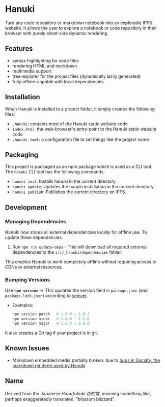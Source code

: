 # Hanuki

Turn any code repository or markdown notebook into an explorable IPFS website.
It allows the user to explore a notebook or code repository in their browser with purely client-side dynamic rendering.

## Features

- syntax highlighting for code files
- rendering HTML and markdown
- multimedia support
- tree-explorer for the project files (dynamically lazily generated)
- fully offline-capable with local dependencies

## Installation

When Hanuki is installed to a project folder, it simply creates the following files:
  - `.hanuki`: contains most of the Hanuki static website code 
  - `index.html`: the web-browser's entry-point to the Hanuki static website code
  - `.hanuki.toml`: a configuration file to set things like the project name 

## Packaging

This project is packaged as an npm package which is used as a CLI tool.
The `hanuki` CLI tool has the following commands:
- `hanuki init`: Installs hanuki in the current directory.
- `hanuki update`: Updates the hanuki installation in the current directory.
- `hanuki publish`: Publishes the current directory on IPFS.

## Development

### Managing Dependencies

Hanuki now stores all external dependencies locally for offline use. To update these dependencies:

1. Run `npm run update-deps` - This will download all required external dependencies to the `src/_hanuki/dependencies` folder.

This enables Hanuki to work completely offline without requiring access to CDNs or external resources.

### Bumping Versions

Use **`npm version`** → This updates the version field in `package.json` (and `package-lock.json`) according to [semver](https://semver.org/).

  * Examples:

    ```bash
    npm version patch   # 1.0.0 → 1.0.1
    npm version minor   # 1.0.0 → 1.1.0
    npm version major   # 1.0.0 → 2.0.0
    ```

  It also creates a Git tag if your project is in git.

## Known Issues

- Markdown embedded media partially broken: due to [bugs in Docsify, the markdown renderer used by Hanuki](https://github.com/docsifyjs/docsify/issues/1891)

## Name

Derived from the Japanese _Hanafubuki_ _花吹雪_, meaning something like, perhaps exaggeratedly translated, "blossom blizzard".
